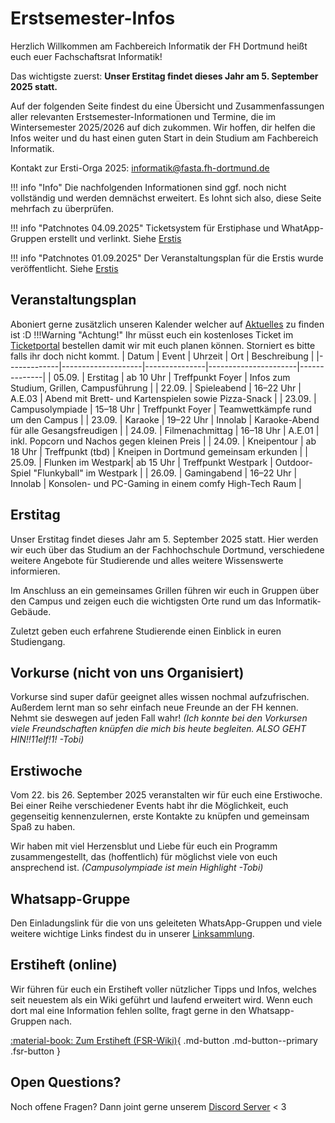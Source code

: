 # Erstsemester-Infos

Herzlich Willkommen am Fachbereich Informatik der FH Dortmund heißt euch euer Fachschaftsrat Informatik!

Das wichtigste zuerst: **Unser Erstitag findet dieses Jahr am 5. September 2025 statt.**

Auf der folgenden Seite findest du eine Übersicht und Zusammenfassungen aller relevanten Erstsemester-Informationen und Termine, die im Wintersemester 2025/2026 auf dich zukommen. Wir hoffen, dir helfen die Infos weiter und du hast einen guten Start in dein Studium am Fachbereich Informatik.

Kontakt zur Ersti-Orga 2025: [informatik@fasta.fh-dortmund.de](mailto:informatik@fasta.fh-dortmund.de)

!!! info "Info"
    Die nachfolgenden Informationen sind ggf. noch nicht vollständig und werden demnächst erweitert. Es lohnt sich also, diese Seite mehrfach zu überprüfen.

!!! info "Patchnotes 04.09.2025"
     Ticketsystem für Erstiphase und WhatApp-Gruppen erstellt und verlinkt. Siehe [Erstis](https://fsrfb4.de/erstis/)

!!! info "Patchnotes 01.09.2025"
     Der Veranstaltungsplan für die Erstis wurde veröffentlicht. Siehe [Erstis](https://fsrfb4.de/erstis/)
     
## Veranstaltungsplan
Aboniert gerne zusätzlich unseren Kalender welcher auf [Aktuelles](https://fsrfb4.de/aktuelles/) zu finden ist :D
!!!Warning "Achtung!"
    Ihr müsst euch ein kostenloses Ticket im [Ticketportal](https://ticket.fsrfb4.de/ersti) bestellen damit wir mit euch planen können. Storniert es bitte falls ihr doch nicht kommt. 
| Datum       | Event              | Uhrzeit       | Ort                  | Beschreibung |
|-------------|--------------------|---------------|----------------------|--------------|
| 05.09.      | Erstitag           | ab 10 Uhr     | Treffpunkt Foyer     | Infos zum Studium, Grillen, Campusführung |
| 22.09.      | Spieleabend        | 16–22 Uhr     | A.E.03               | Abend mit Brett- und Kartenspielen sowie Pizza-Snack |
| 23.09.      | Campusolympiade    | 15–18 Uhr     | Treffpunkt Foyer     | Teamwettkämpfe rund um den Campus |
| 23.09.      | Karaoke            | 19–22 Uhr     | Innolab              | Karaoke-Abend für alle Gesangsfreudigen |
| 24.09.      | Filmenachmittag    | 16–18 Uhr     | A.E.01               | inkl. Popcorn und Nachos gegen kleinen Preis |
| 24.09.      | Kneipentour        | ab 18 Uhr     | Treffpunkt (tbd)     | Kneipen in Dortmund gemeinsam erkunden |
| 25.09.      | Flunken im Westpark| ab 15 Uhr     | Treffpunkt Westpark  | Outdoor-Spiel "Flunkyball" im Westpark |
| 26.09.      | Gamingabend        | 16–22 Uhr     | Innolab              | Konsolen- und PC-Gaming in einem comfy High-Tech Raum |


## Erstitag

Unser Erstitag findet dieses Jahr am 5. September 2025 statt. Hier werden wir euch über das Studium an der Fachhochschule Dortmund, verschiedene weitere Angebote für Studierende und alles weitere Wissenswerte informieren.

Im Anschluss an ein gemeinsames Grillen führen wir euch in Gruppen über den Campus und zeigen euch die wichtigsten Orte rund um das Informatik-Gebäude.

Zuletzt geben euch erfahrene Studierende einen Einblick in euren Studiengang.

## Vorkurse (nicht von uns Organisiert)
Vorkurse sind super dafür geeignet alles wissen nochmal aufzufrischen. Außerdem lernt man so sehr einfach neue Freunde an der FH kennen. Nehmt sie deswegen auf jeden Fall wahr! _(Ich konnte bei den Vorkursen viele Freundschaften knüpfen die mich bis heute begleiten. ALSO GEHT HIN!!11elf!1! -Tobi)_ 

## Erstiwoche

Vom 22. bis 26. September 2025 veranstalten wir für euch eine Erstiwoche. Bei einer Reihe verschiedener Events habt ihr die Möglichkeit, euch gegenseitig kennenzulernen, erste Kontakte zu knüpfen und gemeinsam Spaß zu haben.

Wir haben mit viel Herzensblut und Liebe für euch ein Programm zusammengestellt, das (hoffentlich) für möglichst viele von euch ansprechend ist. _(Campusolympiade ist mein Highlight -Tobi)_ 



## Whatsapp-Gruppe

Den Einladungslink für die von uns geleiteten WhatsApp-Gruppen und viele weitere wichtige Links findest du in unserer [Linksammlung](http://fsrfb4.de/links).

<!-- Für den Link zur WhatsApp-Gruppe musst du dich einmal bei ILIAS anmelden. Dafür benötigst du nur die Zugangsdaten, die dir von der FH schon per Post zugesandt wurden. 
Außerdem werden wir dir den Link per Mail senden.
 -->


## Erstiheft (online)

Wir führen für euch ein Erstiheft voller nützlicher Tipps und Infos, welches seit neuestem als ein Wiki geführt und laufend erweitert wird. Wenn euch dort mal eine Information fehlen sollte, fragt gerne in den Whatsapp-Gruppen nach.

[:material-book: Zum Erstiheft (FSR-Wiki)](https://wiki.fsrfb4.de/books/erstiheft){ .md-button .md-button--primary .fsr-button }

## Open Questions?
Noch offene Fragen? Dann joint gerne unserem [Discord Server](https://discord.gg/C3hQfvRHRg) < 3